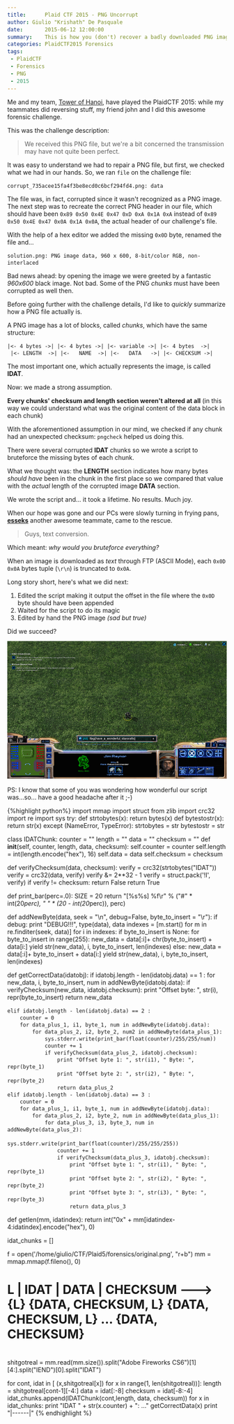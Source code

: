 ```yaml
---
title:      Plaid CTF 2015 - PNG Uncorrupt
author: Giulio "Krishath" De Pasquale
date:       2015-06-12 12:00:00
summary:    This is how you (don't) recover a badly downloaded PNG image.
categories: PlaidCTF2015 Forensics
tags:
 - PlaidCTF
 - Forensics
 - PNG
 - 2015
---
```


Me and my team, [Tower of Hanoi](https://www.polictf.it), have played the PlaidCTF 2015: while my teammates did reversing stuff, my friend john and I did this awesome forensic challenge.

This was the challenge description:

> We received this PNG file, but we're a bit concerned the transmission may have not quite been perfect.





It was easy to understand we had to repair a PNG file, but first, we checked what we had in our hands. So, we ran `file` on the challenge file:

    corrupt_735acee15fa4f3be8ecd0c6bcf294fd4.png: data

The file was, in fact, corrupted since it wasn't recognized as a PNG image. The next step was to recreate the correct PNG header in our file, which should have been 
`0x89 0x50 0x4E 0x47 0xD 0xA 0x1A 0xA` instead of `0x89 0x50 0x4E 0x47 0x0A 0x1A 0x0A`, the actual header of our challenge's file.

With the help of a hex editor we added the missing `0x0D` byte, renamed the file and...

    solution.png: PNG image data, 960 x 600, 8-bit/color RGB, non-interlaced

Bad news ahead: by opening the image we were greeted by a fantastic *960x600* black image. Not bad. Some of the PNG *chunks* must have been corrupted as well then.

Before going further with the challenge details, I'd like to *quickly* summarize how a PNG file actually is.

A PNG image has a lot of blocks, called *chunks*, which have the same structure: 

    |<- 4 bytes ->| |<- 4 bytes ->| |<- variable ->| |<- 4 bytes  ->|
     |<- LENGTH  ->| |<-   NAME  ->| |<-   DATA   ->| |<- CHECKSUM ->|

The most important one, which actually represents the image, is called **IDAT**.

Now: we made a strong assumption.

**Every chunks' checksum and length section weren't altered at all** (in this way we could understand what was the original content of the data block in each chunk)

With the aforementioned assumption in our mind, we checked if any chunk had an unexpected checksum: `pngcheck` helped us doing this.

There were several corrupted **IDAT** chunks so we wrote a script to bruteforce the missing bytes of each chunk.

What we thought was: the **LENGTH** section indicates how many bytes *should have* been in the chunk in the first place so we compared that value with the *actual* length of the corrupted image **DATA** section.

We wrote the script and... it took a lifetime. No results. Much joy.

When our hope was gone and our PCs were slowly turning in frying pans, [**esseks**](https://github.com/esseks) another awesome teammate, came to the rescue.

> Guys, text conversion.

Which meant: *why would you bruteforce everything?*

When an image is downloaded as *text* through FTP (ASCII Mode), each `0x0D 0x0A` bytes tuple (`\r\n`) is truncated to `0x0A`.

Long story short, here's what we did next:

1. Edited the script making it output the offset in the file where the `0x0D` byte should have been appended
2. Waited for the script to do its magic
3. Edited by hand the PNG image *(sad but true)*

Did we succeed?

![Final Solution](/img/pngcorrupt.png)

PS: I know that some of you was wondering how wonderful our script was...so... have a good headache after it ;-)

{%highlight python%}
import mmap
import struct
from zlib import crc32
import re
import sys
try:
    def strtobytes(x): return bytes(x)
    def bytestostr(x): return str(x)
except (NameError, TypeError):
    strtobytes = str
    bytestostr = str

class IDATChunk:
    counter = ""
    length = ""
    data = ""
    checksum = ""
    def __init__(self, counter, length, data, checksum):
        self.counter = counter
        self.length = int(length.encode("hex"), 16)
        self.data = data
        self.checksum = checksum

def verifyChecksum(data, checksum):
    verify = crc32(strtobytes("IDAT"))
    verify = crc32(data, verify)
    verify &= 2**32 - 1
    verify = struct.pack('!I', verify)
    if verify != checksum:
        return False
    return True


def print_bar(perc=.0):
    SIZE = 20
    return "[%s%s] %f\r" % ("#" * int(20*perc), " " * (20 - int(20*perc)), perc)


def addNewByte(data, seek = "\n", debug=False, byte_to_insert = "\r"):
    if debug:
        print "DEBUG!!!", type(data), data
    indexes = [m.start() for m in re.finditer(seek, data)]
    for i in indexes:
        if byte_to_insert is None:
            for byte_to_insert in range(255):
                new_data = data[:i]+ chr(byte_to_insert) + data[i:]
                yield str(new_data), i, byte_to_insert, len(indexes)
        else:
            new_data = data[:i]+ byte_to_insert + data[i:]
            yield str(new_data), i, byte_to_insert, len(indexes)



def getCorrectData(idatobj):
    if idatobj.length - len(idatobj.data) == 1 :
        for new_data, i, byte_to_insert, num in addNewByte(idatobj.data):
            if verifyChecksum(new_data, idatobj.checksum):
                print "Offset byte: ", str(i), repr(byte_to_insert)
                return new_data

    elif idatobj.length - len(idatobj.data) == 2 :
        counter = 0
        for data_plus_1, i1, byte_1, num in addNewByte(idatobj.data):
            for data_plus_2, i2, byte_2, num2 in addNewByte(data_plus_1):
                sys.stderr.write(print_bar(float(counter)/255/255/num))
                counter += 1
                if verifyChecksum(data_plus_2, idatobj.checksum):
                    print "Offset byte 1: ", str(i1), " Byte: ", repr(byte_1)
                    print "Offset byte 2: ", str(i2), " Byte: ", repr(byte_2)
                    return data_plus_2
    elif idatobj.length - len(idatobj.data) == 3 :
        counter = 0
        for data_plus_1, i1, byte_1, num in addNewByte(idatobj.data):
            for data_plus_2, i2, byte_2, num in addNewByte(data_plus_1):
                for data_plus_3, i3, byte_3, num in addNewByte(data_plus_2):
                    sys.stderr.write(print_bar(float(counter)/255/255/255))
                    counter += 1
                    if verifyChecksum(data_plus_3, idatobj.checksum):
                        print "Offset byte 1: ", str(i1), " Byte: ", repr(byte_1)
                        print "Offset byte 2: ", str(i2), " Byte: ", repr(byte_2)
                        print "Offset byte 3: ", str(i3), " Byte: ", repr(byte_3)
                        return data_plus_3
def getlen(mm, idatindex):
    return int("0x" + mm[idatindex-4:idatindex].encode("hex"), 0)

idat_chunks = []

f = open('/home/giulio/CTF/Plaid5/forensics/original.png', "r+b")
mm = mmap.mmap(f.fileno(), 0)
#
# L | IDAT | DATA | CHECKSUM ---> {L} {DATA, CHECKSUM, L} {DATA, CHECKSUM, L} ... {DATA, CHECKSUM}
#
shitgotreal = mm.read(mm.size()).split("Adobe Fireworks CS6")[1][4:].split("IEND")[0].split("IDAT")

for cont, idat in [ (x,shitgotreal[x])  for x in range(1, len(shitgotreal))]:
    length = shitgotreal[cont-1][-4:]
    data = idat[:-8]
    checksum = idat[-8:-4]
    idat_chunks.append(IDATChunk(cont,length, data, checksum))
for x in idat_chunks:
    print "IDAT " + str(x.counter) + ": ..."
    getCorrectData(x)
    print "|------|"
{% endhighlight %}

